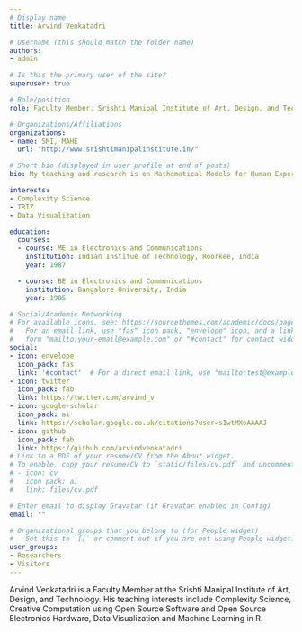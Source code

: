```yaml
---
# Display name
title: Arvind Venkatadri

# Username (this should match the folder name)
authors:
- admin

# Is this the primary user of the site?
superuser: true

# Role/position
role: Faculty Member, Srishti Manipal Institute of Art, Design, and Technology

# Organizations/Affiliations
organizations:
- name: SMI, MAHE
  url: "http://www.srishtimanipalinstitute.in/"

# Short bio (displayed in user profile at end of posts)
bio: My teaching and research is on Mathematical Models for Human Experience and Problem Solving and Innovation using TRIZ.

interests:
- Complexity Science
- TRIZ
- Data Visualization

education:
  courses:
  - course: ME in Electronics and Communications
    institution: Indian Institue of Technology, Roorkee, India
    year: 1987

  - course: BE in Electronics and Communications
    institution: Bangalore University, India
    year: 1985

# Social/Academic Networking
# For available icons, see: https://sourcethemes.com/academic/docs/page-builder/#icons
#   For an email link, use "fas" icon pack, "envelope" icon, and a link in the
#   form "mailto:your-email@example.com" or "#contact" for contact widget.
social:
- icon: envelope
  icon_pack: fas
  link: '#contact'  # For a direct email link, use "mailto:test@example.org".
- icon: twitter
  icon_pack: fab
  link: https://twitter.com/arvind_v
- icon: google-scholar
  icon_pack: ai
  link: https://scholar.google.co.uk/citations?user=sIwtMXoAAAAJ
- icon: github
  icon_pack: fab
  link: https://github.com/arvindvenkatadri
# Link to a PDF of your resume/CV from the About widget.
# To enable, copy your resume/CV to `static/files/cv.pdf` and uncomment the lines below.
# - icon: cv
#   icon_pack: ai
#   link: files/cv.pdf

# Enter email to display Gravatar (if Gravatar enabled in Config)
email: ""

# Organizational groups that you belong to (for People widget)
#   Set this to `[]` or comment out if you are not using People widget.
user_groups:
- Researchers
- Visitors
---
```


Arvind Venkatadri is a Faculty Member at the Srishti Manipal Institute of Art, Design, and Technology. His teaching interests include Complexity Science, Creative Computation using Open Source Software and Open Source Electronics Hardware, Data Visualization and Machine Learning in R.
